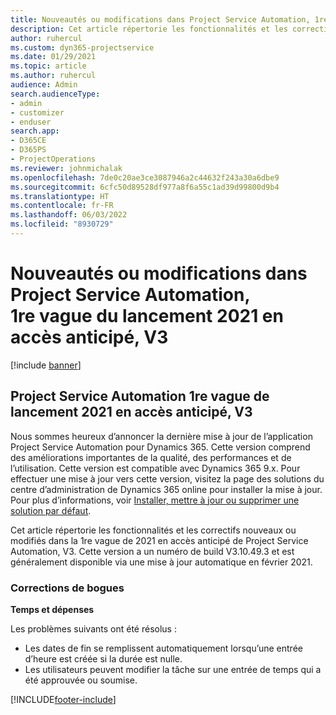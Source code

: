 ```yaml
---
title: Nouveautés ou modifications dans Project Service Automation, 1re vague du lancement 2021 en accès anticipé, V3
description: Cet article répertorie les fonctionnalités et les correctifs disponibles dans la 1re vague de 2021 en accès anticipé de Project Service Automation, V3.
author: ruhercul
ms.custom: dyn365-projectservice
ms.date: 01/29/2021
ms.topic: article
ms.author: ruhercul
audience: Admin
search.audienceType:
- admin
- customizer
- enduser
search.app:
- D365CE
- D365PS
- ProjectOperations
ms.reviewer: johnmichalak
ms.openlocfilehash: 7de0c20ae3ce3087946a2c44632f243a30a6dbe9
ms.sourcegitcommit: 6cfc50d89528df977a8f6a55c1ad39d99800d9b4
ms.translationtype: HT
ms.contentlocale: fr-FR
ms.lasthandoff: 06/03/2022
ms.locfileid: "8930729"
---
```

# <a name="whats-new-or-changed-in-project-service-automation-early-access-wave-1-2021-v3"></a>Nouveautés ou modifications dans Project Service Automation, 1re vague du lancement 2021 en accès anticipé, V3

[!include [banner](../includes/psa-now-project-operations.md)]

## <a name="project-service-automation-early-access-wave-1-2021-v3"></a>Project Service Automation 1re vague de lancement 2021 en accès anticipé, V3

Nous sommes heureux d’annoncer la dernière mise à jour de l’application Project Service Automation pour Dynamics 365. Cette version comprend des améliorations importantes de la qualité, des performances et de l’utilisation. Cette version est compatible avec Dynamics 365 9.x. Pour effectuer une mise à jour vers cette version, visitez la page des solutions du centre d’administration de Dynamics 365 online pour installer la mise à jour. Pour plus d’informations, voir [Installer, mettre à jour ou supprimer une solution par défaut](/power-platform/admin/install-remove-preferred-solution).

Cet article répertorie les fonctionnalités et les correctifs nouveaux ou modifiés dans la 1re vague de 2021 en accès anticipé de Project Service Automation, V3. Cette version a un numéro de build V3.10.49.3 et est généralement disponible via une mise à jour automatique en février 2021.


### <a name="bug-fixes"></a>Corrections de bogues

**Temps et dépenses**

Les problèmes suivants ont été résolus :

- Les dates de fin se remplissent automatiquement lorsqu’une entrée d’heure est créée si la durée est nulle.
- Les utilisateurs peuvent modifier la tâche sur une entrée de temps qui a été approuvée ou soumise.


[!INCLUDE[footer-include](../includes/footer-banner.md)]
